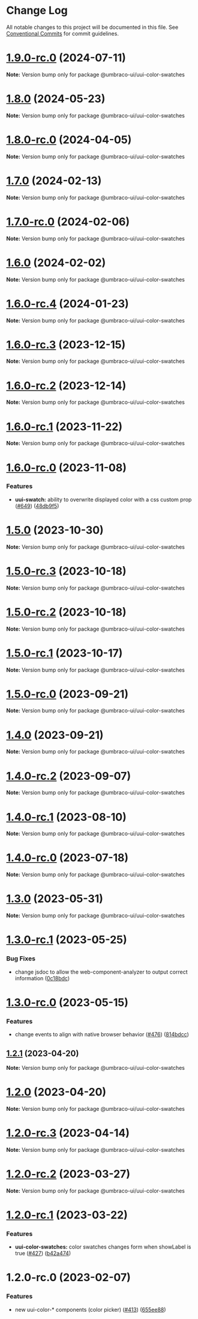 # Change Log

All notable changes to this project will be documented in this file.
See [Conventional Commits](https://conventionalcommits.org) for commit guidelines.

# [1.9.0-rc.0](https://github.com/umbraco/Umbraco.UI/compare/v1.8.1...v1.9.0-rc.0) (2024-07-11)

**Note:** Version bump only for package @umbraco-ui/uui-color-swatches

# [1.8.0](https://github.com/umbraco/Umbraco.UI/compare/v1.8.0-rc.3...v1.8.0) (2024-05-23)

**Note:** Version bump only for package @umbraco-ui/uui-color-swatches

# [1.8.0-rc.0](https://github.com/umbraco/Umbraco.UI/compare/v1.7.1...v1.8.0-rc.0) (2024-04-05)

**Note:** Version bump only for package @umbraco-ui/uui-color-swatches

# [1.7.0](https://github.com/umbraco/Umbraco.UI/compare/v1.7.0-rc.0...v1.7.0) (2024-02-13)

**Note:** Version bump only for package @umbraco-ui/uui-color-swatches

# [1.7.0-rc.0](https://github.com/umbraco/Umbraco.UI/compare/v1.6.1...v1.7.0-rc.0) (2024-02-06)

**Note:** Version bump only for package @umbraco-ui/uui-color-swatches

# [1.6.0](https://github.com/umbraco/Umbraco.UI/compare/v1.6.0-rc.4...v1.6.0) (2024-02-02)

**Note:** Version bump only for package @umbraco-ui/uui-color-swatches

# [1.6.0-rc.4](https://github.com/umbraco/Umbraco.UI/compare/v1.6.0-rc.3...v1.6.0-rc.4) (2024-01-23)

**Note:** Version bump only for package @umbraco-ui/uui-color-swatches

# [1.6.0-rc.3](https://github.com/umbraco/Umbraco.UI/compare/v1.6.0-rc.2...v1.6.0-rc.3) (2023-12-15)

**Note:** Version bump only for package @umbraco-ui/uui-color-swatches

# [1.6.0-rc.2](https://github.com/umbraco/Umbraco.UI/compare/v1.6.0-rc.1...v1.6.0-rc.2) (2023-12-14)

**Note:** Version bump only for package @umbraco-ui/uui-color-swatches

# [1.6.0-rc.1](https://github.com/umbraco/Umbraco.UI/compare/v1.6.0-rc.0...v1.6.0-rc.1) (2023-11-22)

**Note:** Version bump only for package @umbraco-ui/uui-color-swatches

# [1.6.0-rc.0](https://github.com/umbraco/Umbraco.UI/compare/v1.5.0...v1.6.0-rc.0) (2023-11-08)

### Features

- **uui-swatch:** ability to overwrite displayed color with a css custom prop ([#649](https://github.com/umbraco/Umbraco.UI/issues/649)) ([48db9f5](https://github.com/umbraco/Umbraco.UI/commit/48db9f5d2b6e1bb59be430506b757e99ed8a0ea2))

# [1.5.0](https://github.com/umbraco/Umbraco.UI/compare/v1.5.0-rc.3...v1.5.0) (2023-10-30)

**Note:** Version bump only for package @umbraco-ui/uui-color-swatches

# [1.5.0-rc.3](https://github.com/umbraco/Umbraco.UI/compare/v1.5.0-rc.2...v1.5.0-rc.3) (2023-10-18)

**Note:** Version bump only for package @umbraco-ui/uui-color-swatches

# [1.5.0-rc.2](https://github.com/umbraco/Umbraco.UI/compare/v1.5.0-rc.1...v1.5.0-rc.2) (2023-10-18)

**Note:** Version bump only for package @umbraco-ui/uui-color-swatches

# [1.5.0-rc.1](https://github.com/umbraco/Umbraco.UI/compare/v1.5.0-rc.0...v1.5.0-rc.1) (2023-10-17)

**Note:** Version bump only for package @umbraco-ui/uui-color-swatches

# [1.5.0-rc.0](https://github.com/umbraco/Umbraco.UI/compare/v1.4.0-rc.2...v1.5.0-rc.0) (2023-09-21)

**Note:** Version bump only for package @umbraco-ui/uui-color-swatches

# [1.4.0](https://github.com/umbraco/Umbraco.UI/compare/v1.4.0-rc.2...v1.4.0) (2023-09-21)

**Note:** Version bump only for package @umbraco-ui/uui-color-swatches

# [1.4.0-rc.2](https://github.com/umbraco/Umbraco.UI/compare/v1.4.0-rc.1...v1.4.0-rc.2) (2023-09-07)

**Note:** Version bump only for package @umbraco-ui/uui-color-swatches

# [1.4.0-rc.1](https://github.com/umbraco/Umbraco.UI/compare/v1.4.0-rc.0...v1.4.0-rc.1) (2023-08-10)

**Note:** Version bump only for package @umbraco-ui/uui-color-swatches

# [1.4.0-rc.0](https://github.com/umbraco/Umbraco.UI/compare/v1.3.0...v1.4.0-rc.0) (2023-07-18)

**Note:** Version bump only for package @umbraco-ui/uui-color-swatches

# [1.3.0](https://github.com/umbraco/Umbraco.UI/compare/v1.3.0-rc.1...v1.3.0) (2023-05-31)

**Note:** Version bump only for package @umbraco-ui/uui-color-swatches

# [1.3.0-rc.1](https://github.com/umbraco/Umbraco.UI/compare/v1.3.0-rc.0...v1.3.0-rc.1) (2023-05-25)

### Bug Fixes

- change jsdoc to allow the web-component-analyzer to output correct information ([0c18bdc](https://github.com/umbraco/Umbraco.UI/commit/0c18bdc4296ffa6d18b18141b122def410936a09))

# [1.3.0-rc.0](https://github.com/umbraco/Umbraco.UI/compare/v1.2.1...v1.3.0-rc.0) (2023-05-15)

### Features

- change events to align with native browser behavior ([#476](https://github.com/umbraco/Umbraco.UI/issues/476)) ([814bdcc](https://github.com/umbraco/Umbraco.UI/commit/814bdcccebc541aed921e8c78ae91e5c96acacfb))

## [1.2.1](https://github.com/umbraco/Umbraco.UI/compare/v1.2.0...v1.2.1) (2023-04-20)

**Note:** Version bump only for package @umbraco-ui/uui-color-swatches

# [1.2.0](https://github.com/umbraco/Umbraco.UI/compare/v1.2.0-rc.3...v1.2.0) (2023-04-20)

**Note:** Version bump only for package @umbraco-ui/uui-color-swatches

# [1.2.0-rc.3](https://github.com/umbraco/Umbraco.UI/compare/v1.2.0-rc.2...v1.2.0-rc.3) (2023-04-14)

**Note:** Version bump only for package @umbraco-ui/uui-color-swatches

# [1.2.0-rc.2](https://github.com/umbraco/Umbraco.UI/compare/v1.2.0-rc.1...v1.2.0-rc.2) (2023-03-27)

**Note:** Version bump only for package @umbraco-ui/uui-color-swatches

# [1.2.0-rc.1](https://github.com/umbraco/Umbraco.UI/compare/v1.2.0-rc.0...v1.2.0-rc.1) (2023-03-22)

### Features

- **uui-color-swatches:** color swatches changes form when showLabel is true ([#427](https://github.com/umbraco/Umbraco.UI/issues/427)) ([b42a474](https://github.com/umbraco/Umbraco.UI/commit/b42a4741f86b69ed227cac096a5556b5ca9cd7b3))

# 1.2.0-rc.0 (2023-02-07)

### Features

- new uui-color-\* components (color picker) ([#413](https://github.com/umbraco/Umbraco.UI/issues/413)) ([655ee88](https://github.com/umbraco/Umbraco.UI/commit/655ee88e538f7dfa4c47c7a23bb2bb9a9a2671fd))
